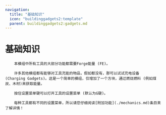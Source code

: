 ```yaml
---
navigation:
  title: "基础知识"
  icon: "buildinggadgets2:template"
  parent: buildinggadgets2:gadgets.md
---
```


# 基础知识

        本模组中所有工具的大部分功能都需要Forge能量 (FE)。

        许多其他模组都有能够对工具充能的物品，假如都没有，那可以试试充电设备 (Charging Gadgets)。这是一个简单的模组，仅增加了一个方块，通过燃烧燃料 (例如煤炭、木材)来获取能量。

        按住设置菜单键可以打开工具的设置菜单 (默认为G键)。

        每种工具都有不同的设置菜单，所以请您仔细阅读[附加功能](./mechanics.md)条目来了解详情！

